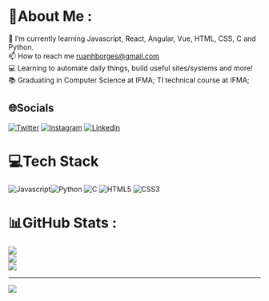 # 💫About Me :
🌱 I’m currently learning Javascript, React, Angular, Vue, HTML, CSS, C and Python. <br>
📫 How to reach me ruanhborges@gmail.com <br>
💻 Learning to automate daily things, build useful sites/systems and more! <br>
📚 Graduating in Computer Science at IFMA; TI technical course at IFMA; <br>

## 🌐Socials
[![Twitter](https://img.shields.io/badge/Twitter-%231DA1F2.svg?logo=Twitter&logoColor=white)](https://twitter.com/selogerkkk) 
[![Instagram](https://img.shields.io/badge/Instagram-%23E4405F.svg?logo=Instagram&logoColor=white)](https://instagram.com/selogerkkk) 
[![LinkedIn](https://img.shields.io/badge/LinkedIn-%230077B5.svg?logo=linkedin&logoColor=white)](https://linkedin.com/in/ruanborges) 

# 💻Tech Stack
![Javascript](https://badges.aleen42.com/src/javascript.svg)![Python](https://img.shields.io/badge/python-3670A0?style=flat-square&logo=python&logoColor=ffdd54) ![C](https://img.shields.io/badge/c-%2300599C.svg?style=flat-square&logo=c&logoColor=white) ![HTML5](https://img.shields.io/badge/html5-%23E34F26.svg?style=flat-square&logo=html5&logoColor=white) ![CSS3](https://img.shields.io/badge/css3-%231572B6.svg?style=flat-square&logo=css3&logoColor=white)


# 📊GitHub Stats :
![](https://github-readme-stats.vercel.app/api?username=selogerkkk&theme=vision-friendly-dark&hide_border=true&include_all_commits=true&count_private=false)<br/>
![](https://github-readme-streak-stats.herokuapp.com/?user=selogerkkk&theme=vision-friendly-dark&hide_border=true)<br/>
![](https://github-readme-stats.vercel.app/api/top-langs/?username=selogerkkk&theme=vision-friendly-dark&hide_border=true&include_all_commits=true&count_private=false&layout=compact)

---
[![](https://visitcount.itsvg.in/api?id=selogerkkk&icon=2&color=0)](https://visitcount.itsvg.in)
